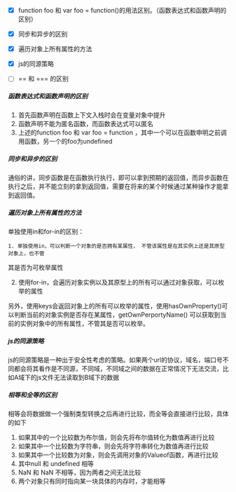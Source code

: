 - [x] function foo 和 var foo = function()的用法区别。（函数表达式和函数声明的区别）
- [x] 同步和异步的区别
- [x] 遍历对象上所有属性的方法
- [x] js的同源策略
- [ ] == 和 === 的区别



##### 函数表达式和函数声明的区别

1. 首先函数声明在函数上下文入栈时会在变量对象中提升
2. 函数声明不能为匿名函数，而函数表达式可以匿名
3. 上述的function foo 和 var foo = function ，其中一个可以在函数申明之前调用函数，另一个的foo为undefined



##### 同步和异步的区别

通俗的讲，同步函数是在函数执行执行，即可以拿到预期的返回值，而异步函数在执行之后，并不能立刻的拿到返回值，需要在将来的某个时候通过某种操作才能拿到返回值。



##### 遍历对象上所有属性的方法

单独使用in和for-in的区别： 

	1. 单独使用in，可以判断一个对象的是否拥有某属性， 不管该属性是在其实例上还是其原型对象上，也不管

其是否为可枚举属性

2. 使用for-in，会遍历对象实例以及其原型上的所有可以通过对象获取，可以枚举的属性

另外，使用keys会返回对象上的所有可以枚举的属性，使用hasOwnProperty()可以判断当前的对象实例是否存在某属性，getOwnPerportyName() 可以获取到当前的实例对象中的所有属性，不管其是否可以枚举。



##### js的同源策略

js的同源策略是一种出于安全性考虑的策略。如果两个url的协议，域名，端口号不同都会将其看作是不同源，不同域，不同域之间的数据在正常情况下无法交流，比如A域下的js文件无法读取到B域下的数据



##### 相等和全等的区别

相等会将数据做一个强制类型转换之后再进行比较，而全等会直接进行比较，具体的如下

1. 如果其中的一个比较数为布尔值，则会先将布尔值转化为数值再进行比较
2. 如果其中一个比较数为字符串，则会先将字符串转化为数值再进行比较
3. 如果其中一个比较数为对象，则会先调用对象的Valueof函数，再进行比较
4. 其中null 和 undefined 相等
5. NaN 和 NaN 不相等，因为两者之间无法比较
6. 两个对象只有同时指向某一块具体的内存时，才能相等